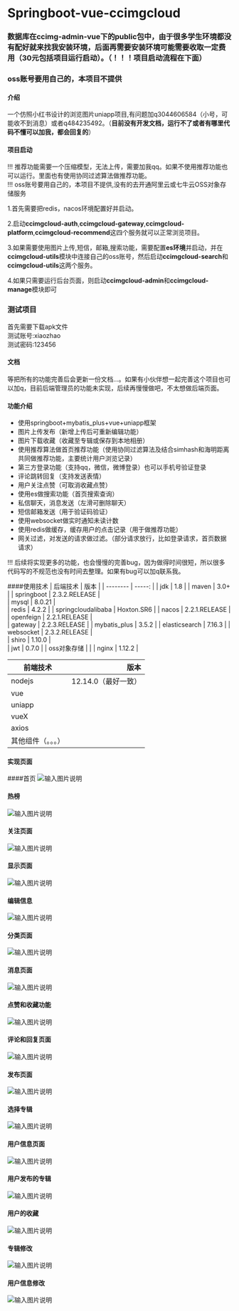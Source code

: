 # Springboot-vue-ccimgcloud

### 数据库在ccimg-admin-vue下的public包中，由于很多学生环境都没有配好就来找我安装环境，后面再需要安装环境可能需要收取一定费用（30元包括项目运行启动）。（！！！项目启动流程在下面）

### oss账号要用自己的，本项目不提供

#### 介绍
一个仿照小红书设计的浏览图片uniapp项目,有问题加q3044606584（小号，可能收不到消息）或者q484235492。（**目前没有开发文档，运行不了或者有哪里代码不懂可以加我，都会回复的**）

####  项目启动
!!! 推荐功能需要一个压缩模型，无法上传，需要加我qq。如果不使用推荐功能也可以运行。里面也有使用协同过滤算法做推荐功能。\
!!! oss账号要用自己的，本项目不提供,没有的去开通阿里云或七牛云OSS对象存储服务

1.首先需要把redis，nacos环境配置好并启动。

2.启动**ccimgcloud-auth**,**ccimgcloud-gateway**,**ccimgcloud-platform**,**ccimgcloud-recommend**这四个服务就可以正常浏览项目。

3.如果需要使用图片上传,短信，邮箱,搜索功能，需要配置**es环境**并启动，并在**ccimgcloud-utils**模块中连接自己的oss账号，然后启动**ccimgcloud-search**和**ccimgcloud-utils**这两个服务。

4.如果只需要运行后台页面，则启动**ccimgcloud-admin**和**ccimgcloud-manage**模块即可


### 测试项目
首先需要下载apk文件 \
测试账号:xiaozhao \
测试密码:123456


#### 文档
等把所有的功能完善后会更新一份文档...。如果有小伙伴想一起完善这个项目也可以加q，目前后端管理员的功能未实现，后续再慢慢做吧，不太想做后端页面。

#### 功能介绍
- 使用springboot+mybatis_plus+vue+uniapp框架
- 图片上传发布（新增上传后可重新编辑功能）
- 图片下载收藏（收藏至专辑或保存到本地相册）
- 使用推荐算法做首页推荐功能（使用协同过滤算法及结合simhash和海明距离共同做推荐功能，主要统计用户浏览记录）
- 第三方登录功能（支持qq，微信，微博登录）也可以手机号验证登录
- 评论跳转回复（支持发送表情）
- 用户关注点赞（可取消收藏点赞）
- 使用es做搜索功能（首页搜索查询）
- 私信聊天，消息发送（左滑可删除聊天）
- 短信邮箱发送（用于验证码验证）
- 使用websocket做实时通知未读计数
- 使用redis做缓存，缓存用户的点击记录（用于做推荐功能）
- 网关过滤，对发送的请求做过滤。（部分请求放行，比如登录请求，首页数据请求）

 !!! 后续将实现更多的功能，也会慢慢的完善bug，因为做得时间很短，所以很多
 代码写的不规范也没有时间去整理。如果有bug可以加q联系我。


####使用技术
| 后端技术     | 版本    |
| --------   | -----:  |
| jdk  | 1.8 |
| maven  | 3.0+ |
| springboot        | 2.3.2.RELEASE      |  
| mysql        | 8.0.21      |  
| redis        | 4.2.2      | 
| springcloudalibaba        | Hoxton.SR6      | 
| nacos        | 2.2.1.RELEASE      |
| openfeign        | 2.2.1.RELEASE       |  
| gateway        | 2.2.3.RELEASE    | 
| mybatis_plus        | 3.5.2     | 
| elasticsearch       | 7.16.3     | 
| websocket        | 2.3.2.RELEASE       |  
| shiro        | 1.10.0      |  
| jwt        | 0.7.0      |
| oss对象存储        |      |
| nginx       | 1.12.2     |


| 前端技术     | 版本    |
| --------   | -----:  |
| nodejs        | 12.14.0（最好一致）      |  
| vue        |      |  
| uniapp        |       | 
| vueX        |       | 
| axios        |       |
| 其他组件（。。。）        |       | 

#### 实现页面
####首页
![输入图片说明](./ccimg-admin-vue/public/img/1.jpg)
#### 热榜
![输入图片说明](./ccimg-admin-vue/public/img/2.jpg)
#### 关注页面
![输入图片说明](./ccimg-admin-vue/public/img/3.jpg)
#### 显示页面
![输入图片说明](./ccimg-admin-vue/public/img/4.jpg)
#### 编辑信息
![输入图片说明](./ccimg-admin-vue/public/img/5.jpg)
#### 分类页面
![输入图片说明](./ccimg-admin-vue/public/img/6.jpg)
#### 消息页面
![输入图片说明](./ccimg-admin-vue/public/img/7.jpg)
#### 点赞和收藏功能
![输入图片说明](./ccimg-admin-vue/public/img/8.jpg)
#### 评论和回复页面
![输入图片说明](./ccimg-admin-vue/public/img/9.jpg)


#### 发布页面
![输入图片说明](./ccimg-admin-vue/public/img/12.jpg)
#### 选择专辑
![输入图片说明](./ccimg-admin-vue/public/img/13.jpg)

#### 用户信息页面
![输入图片说明](./ccimg-admin-vue/public/img/14.jpg)

#### 用户发布的专辑
![输入图片说明](./ccimg-admin-vue/public/img/15.jpg)

#### 用户的收藏
![输入图片说明](./ccimg-admin-vue/public/img/16.jpg)

#### 专辑修改
![输入图片说明](./ccimg-admin-vue/public/img/17.jpg)

#### 用户信息修改
![输入图片说明](./ccimg-admin-vue/public/img/19.jpg)



